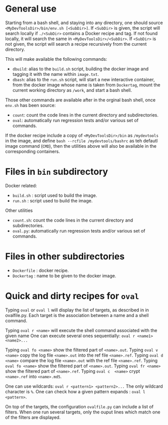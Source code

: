 
# General use

Starting from a bash shell, and staying into any directory, one should source `<MyDevToolsDir>/bin/env.sh [<SubDir>]`. If `<SubDir>` is given, the script will search locally if `./<SubDir>` contains a Docker recipe and tag. If not found locally, it will search the same in `<MyDevToolsDir>/<SubDir>`. If `<SubDir>` is not given, the script will search a recipe recursively from the current directory.

This will make available the following commands:
- `dbuild`: alias to the `build.sh` script, building the docker image and tagging it with the name within `image.txt`.
- `dbash`: alias to the `run.sh` script, will start a new interactive container, from the docker image whose name is taken from `Dockertag`, mount the current working directory as `/work`, and start a bash shell.

Those other commands  are available after in the orginal bash shell, once `env.sh` has been source:
- `count`: count the code lines in the current directory and subdirectories.
- `oval`: automatically run regression tests and/or various set of commands.

If the docker recipe include a copy of `<MyDevToolsDir>/bin` as `/mydevtools` in the image, and define `bash --rcfile /mydevtools/bashrc` as teh defautl image command (`CMD`), then the utilities above will also be available in the corresponding containers.

# Files in `bin` subdirectory

Docker related:
* `build.sh` : script used to build the image.
* `run.sh` : script used to build the image.

Other utilities
- `count.sh`: count the code lines in the current directory and subdirectories.
- `oval.py`: automatically run regression tests and/or various set of commands.

# Files in other subdirectories

* `Dockerfile` : docker recipe.
* `Dockertag` : name to be given to the docker image.


# Quick and dirty recipes for `oval`

Typing `oval` or `oval l` will display the list of targets, as described in in ovalfile.py.
Each target is the association between a name and a shell command.

Typing `oval r <name>` will execute the shell command associated with the given name
One can execute several ones sequentially: `oval r <name1> <name2>...`

Typing `oval fo <name>` show the filtered part of `<name>.out`.
Typing `oval v  <name>` copy the log file `<name>.out` into the ref file `<name>.ref`.
Typing `oval d  <name>` compare the log file `<name>.out` with the ref file `<name>.ref`.
Typing `oval fo <name>` show the filtered part of `<name>.out`.
Typing `oval fr <name>` show the filtered part of `<name>.ref`.
Typing `oval c  <name>` crypt `<name>.ref` into `<name>.md5`.

One can use wildcards: `oval r <pattern1> <pattern2>...`
The only wildcard character is `%`.
One can check how a given pattern expands : `oval l <pattern>`.

On top of the targets, the configuration `ovalfile.py` can include a list of filters.
When one run several targets, only the ouput lines which match one of the filters
are displayed.


